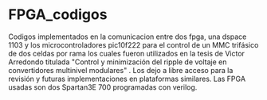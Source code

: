# FPGA_codigos

Codigos implementados en la comunicacion entre dos fpga, una dspace 1103 y los microcontroladores pic10f222 para el control de un MMC trifásico de dos celdas por rama los cuales fueron utilizados en la tesis de Victor Arredondo titulada "Control y minimización del ripple de voltaje en convertidores multinivel modulares" . Los dejo a libre acceso para la revisión y futuras implementaciones en plataformas similares. Las FPGA usadas son dos Spartan3E 700 programadas con verilog.
